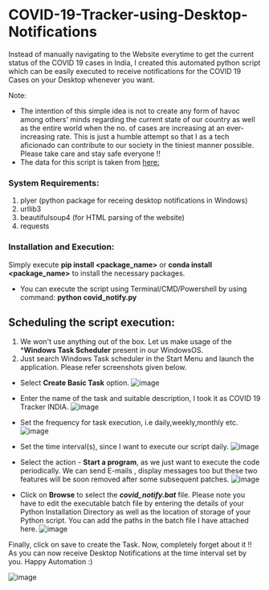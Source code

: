 # COVID-19-Tracker-using-Desktop-Notifications
Instead of manually navigating to the Website everytime to get the current status of the COVID 19 cases in India, I created this automated python script which can be easily executed to receive notifications for the COVID 19 Cases on your Desktop whenever you want.

Note: 
* The intention of this simple idea is not to create any form of havoc among others' minds regarding the current state of our country as well as the entire world when the no. of cases are increasing at an ever-increasing rate. This is just a humble attempt so that I as a tech aficionado can contribute to our society in the tiniest manner possible. Please take care and stay safe everyone !!
* The data for this script is taken from [here:](https://www.mohfw.gov.in/) 

### System Requirements:
1. plyer (python package for receing desktop notifications in Windows)
2. urllib3 
3. beautifulsoup4 (for HTML parsing of the website)
4. requests

### Installation and Execution:
Simply execute **pip install <package_name>** or **conda install <package_name>** to install the necessary packages.
* You can execute the script using Terminal/CMD/Powershell by using command: **python covid_notify.py**

## Scheduling the script execution:
1. We won't use anything out of the box. Let us make usage of the ***Windows Task Scheduler** present in our WindowsOS. 
2. Just search Windows Task scheduler in the Start Menu and launch the application. Please refer screenshots given below. 

* Select **Create Basic Task** option.
![image](https://user-images.githubusercontent.com/29462447/78518901-5541a800-77df-11ea-88a7-b88aee91761a.png)

* Enter the name of the task and suitable description, I took it as COVID 19 Tracker INDIA.
![image](https://user-images.githubusercontent.com/29462447/78519033-ab165000-77df-11ea-901a-8adf5d465f95.png)

* Set the frequency for task execution, i.e daily,weekly,monthly etc.
![image](https://user-images.githubusercontent.com/29462447/78519053-b8333f00-77df-11ea-9265-ad468db55bf4.png)

* Set the time interval(s), since I want to execute our script daily.
![image](https://user-images.githubusercontent.com/29462447/78519076-ca14e200-77df-11ea-946b-739697b3d2d0.png)

* Select the action - **Start a program**, as we just want to execute the code periodically. We can send E-mails , display messages too but these two features will be soon removed after some subsequent patches.
![image](https://user-images.githubusercontent.com/29462447/78519100-def17580-77df-11ea-874e-53bb288a673f.png)

* Click on **Browse** to select the ***covid_notify.bat*** file. Please note you have to edit the executable batch file by entering the details of your Python Installation Directory as well as the location of storage of your Python script. You can add the paths in the batch file I have attached here.
![image](https://user-images.githubusercontent.com/29462447/78519161-119b6e00-77e0-11ea-9b42-dfd1715a82fa.png)

Finally, click on save to create the Task. Now, completely forget about it !! As you can now receive Desktop Notifications at the time interval set by you. Happy Automation :)

![image](https://user-images.githubusercontent.com/29462447/78519896-4dcfce00-77e2-11ea-873d-749b88b00922.png)
